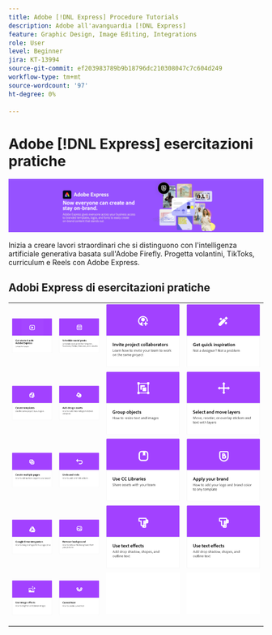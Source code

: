 ```yaml
---
title: Adobe [!DNL Express] Procedure Tutorials
description: Adobe all'avanguardia [!DNL Express]
feature: Graphic Design, Image Editing, Integrations
role: User
level: Beginner
jira: KT-13994
source-git-commit: ef203983789b9b18796dc210308047c7c604d249
workflow-type: tm+mt
source-wordcount: '97'
ht-degree: 0%

---
```


# Adobe [!DNL Express] esercitazioni pratiche

![Express Hero Image](../assets/Express.png)

Inizia a creare lavori straordinari che si distinguono con l&#39;intelligenza artificiale generativa basata sull&#39;Adobe Firefly. Progetta volantini, TikToks, curriculum e Reels con Adobe Express.

## Adobi Express di esercitazioni pratiche

<table style="table-layout:fixed">
<tr>
 <td>
      <a href="get-started.md">
         <img alt="Introduzione all&apos;Adobe Express" src="assets/get-started.png" />
      </a>
 </td>
 <td>
      <a href="schedule.md">
         <img alt="Pianifica post social" src="assets/schedule.png" />
      </a>
  </td>
  <td>
   <a href="collaborate.md">
      <img alt="Invita collaboratori al progetto" src="assets/collaborate.png" />
   </a>
  </td>
  <td>
      <a href="get-inspiration.md">
         <img alt="Trai rapidamente ispirazione" src="assets/inspiration.png" />
      </a>
  </td>
</tr>  
<tr>
  <td>
   <a href="create-templates.md">
      <img alt="Creare modelli" src="assets/templates.png" />
   </a>
  </td>
 <td>
         <a href="add-design-assets.md">
            <img alt="Aggiungere risorse di progettazione" src="assets/design-assets.png" />
         </a>
 </td>
  <td>
         <a href="group-objects.md">
            <img alt="Raggruppare gli oggetti" src="assets/group-objects.png" />
         </a>
   </td>
  <td>
         <a href="layers.md">
            <img alt="Selezionare e spostare i livelli" src="assets/layers.png" />
         </a>
   </td>
</tr>
<tr>
  <td>
      <a href="multiple-pages.md">
         <img alt="Creare più pagine" src="assets/multiple-pages.png" />
      </a>
  </td>
  <td>
      <a href="undo-redo.md">
         <img alt="Annulla e ripeti" src="assets/undo-redo.png" />
      </a>
   </td>
  <td>
      <a href="cc-libraries.md">
         <img alt="Utilizzo di CC Libraries" src="assets/cc-libraries.png" />
      </a>
  </td>
   <td>
      <a href="brand.md">
         <img alt="Applica il tuo marchio" src="assets/brand.png" />
      </a>
  </td>
</tr>
<tr>
   <td>
      <a href="google-drive.md">
         <img alt="Integrazione di Google Drive" src="assets/google-drive.png" />
      </a>
  </td>
  <td>
      <a href="remove-background.md">
         <img alt="Rimuovi sfondo" src="assets/background.png" />
      </a>
  </td>
  <td>
      <a href="text-effects.md">
         <img alt="Usa effetti di testo" src="assets/text-effects.png" />
      </a>
  </td>
  <td>
      <a href="text-effects.md">
         <img alt="Usa effetti di testo" src="assets/text-effects.png" />
      </a>
  </td>
</tr>
<tr>
  <td>
      <a href="image-effects.md">
         <img alt="Usare gli effetti immagine" src="assets/image-effects.png" />
      </a>
  </td>
  <td>
         <a href="create-curved-text.md">
            <img alt="Crea testo curvo" src="assets/curved-text.png" />
         </a>
   </td>
   <td>
      <img alt="Spaziatore" src="../assets/Whitespacer.png" />
      <div>
      <br>
   </td>
   <td>
      <img alt="Spaziatore" src="../assets/Whitespacer.png" />
      <div>
      <br>
   </td>
</tr>
</table>
